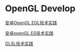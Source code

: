 # OpenGL Develop
[安卓OpenGL EGL技术实践](%E5%AE%89%E5%8D%93OpenGL%20EGL%E6%8A%80%E6%9C%AF%E5%AE%9E%E8%B7%B5)

[安卓openGL ES技术实践](%E5%AE%89%E5%8D%93openGL%20ES%E6%8A%80%E6%9C%AF%E5%AE%9E%E8%B7%B5)

[GLSL技术实践](GLSL%E6%8A%80%E6%9C%AF%E5%AE%9E%E8%B7%B5)
